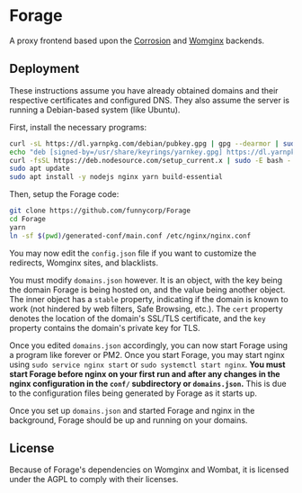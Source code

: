 # Forage
A proxy frontend based upon the [Corrosion](https://github.com/titaniumnetwork-dev/Corrosion)
and [Womginx](https://github.com/binary-person/womginx) backends.

## Deployment
These instructions assume you have already obtained domains
and their respective certificates and configured DNS.
They also assume the server is running a Debian-based
system (like Ubuntu).

First, install the necessary programs:
```bash
curl -sL https://dl.yarnpkg.com/debian/pubkey.gpg | gpg --dearmor | sudo tee /usr/share/keyrings/yarnkey.gpg > /dev/null
echo "deb [signed-by=/usr/share/keyrings/yarnkey.gpg] https://dl.yarnpkg.com/debian stable main" | sudo tee /etc/apt/sources.list.d/yarn.list > /dev/null
curl -fsSL https://deb.nodesource.com/setup_current.x | sudo -E bash -
sudo apt update
sudo apt install -y nodejs nginx yarn build-essential
```

Then, setup the Forage code:
```bash
git clone https://github.com/funnycorp/Forage
cd Forage
yarn
ln -sf $(pwd)/generated-conf/main.conf /etc/nginx/nginx.conf
```

You may now edit the `config.json` file if you want to
customize the redirects, Womginx sites, and blacklists.

You must modify `domains.json` however.
It is an object, with the key being the domain Forage is
being hosted on, and the value being another object.
The inner object has a `stable` property, indicating if
the domain is known to work (not hindered by web filters,
Safe Browsing, etc.).
The `cert` property denotes the location of the domain's
SSL/TLS certificate, and the `key` property contains the
domain's private key for TLS.

Once you edited `domains.json` accordingly, you can now
start Forage using a program like forever or PM2. Once you
start Forage, you may start nginx using `sudo service nginx
start` or `sudo systemctl start nginx`. **You must start
Forage before nginx on your first run and after any
changes in the nginx configuration in the `conf/`
subdirectory or `domains.json`.** This is due to the
configuration files being generated by Forage as it starts
up.

Once you set up `domains.json` and started Forage and nginx
in the background, Forage should be up and running on your
domains.

## License
Because of Forage's dependencies on Womginx and Wombat, it
is licensed under the AGPL to comply with their licenses.